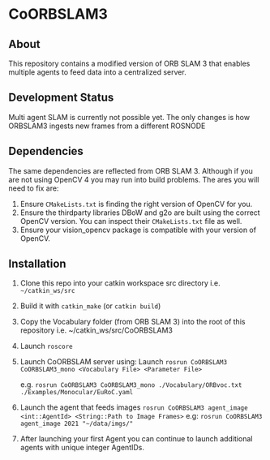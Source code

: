 # CoORBSLAM3

## About 
This repository contains a modified version of ORB SLAM 3 that enables multiple agents to feed data into a centralized server. 

## Development Status
Multi agent SLAM is currently not possible yet. The only changes is how ORBSLAM3 ingests new frames from a different ROSNODE 

## Dependencies 
The same dependencies are reflected from ORB SLAM 3. 
Although if you are not using OpenCV 4 you may run into build problems. The ares you will need to fix are:
1. Ensure `CMakeLists.txt` is finding the right version of OpenCV for you.
2. Ensure the thirdparty libraries DBoW and g2o are built using the correct OpenCV version. You can inspect their `CMakeLists.txt` file as well. 
3. Ensure your vision_opencv package is compatible with your version of OpenCV. 

## Installation 
1. Clone this repo into your catkin workspace src directory i.e. `~/catkin_ws/src`
2. Build it with `catkin_make` (or `catkin build`)
3. Copy the Vocabulary folder (from ORB SLAM 3) into the root of this repository i.e. ~/catkin_ws/src/CoORBSLAM3
4. Launch `roscore` 
5. Launch CoORBSLAM server using: Launch `rosrun CoORBSLAM3 CoORBSLAM3_mono <Vocabulary File> <Parameter File>`
   
   e.g. `rosrun CoORBSLAM3 CoORBSLAM3_mono ./Vocabulary/ORBvoc.txt ./Examples/Monocular/EuRoC.yaml`
6. Launch the agent that feeds images 
   `rosrun CoORBSLAM3 agent_image <int::AgentId> <String::Path to Image Frames>`
   e.g:  `rosrun CoORBSLAM3 agent_image 2021 "~/data/imgs/"`

7. After launching your first Agent you can continue to launch additional agents with unique integer AgentIDs.

